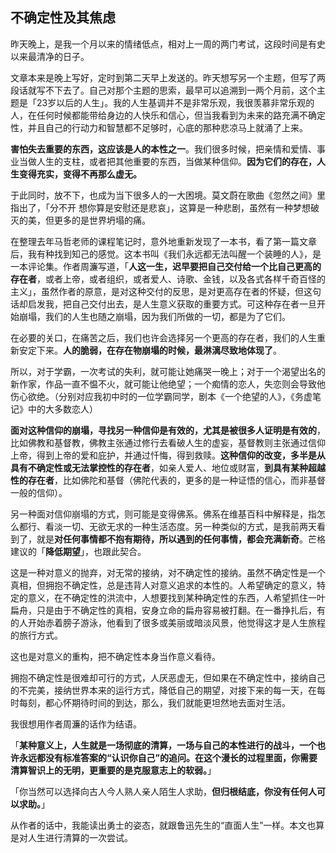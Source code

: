 ## 不确定性及其焦虑

昨天晚上，是我一个月以来的情绪低点，相对上一周的两门考试，这段时间是有史以来最清净的日子。

文章本来是晚上写好，定时到第二天早上发送的。昨天想写另一个主题，但写了两段话就写不下去了。自己对那个主题的思索，最早可以追溯到一两个月前，这个主题是「23岁以后的人生」。我的人生基调并不是非常乐观，我很羡慕非常乐观的人，在任何时候都能带给身边的人快乐和信心，但当我看到为未来的路充满不确定性，并且自己的行动力和智慧都不足够时，心底的那种悲凉马上就涌了上来。

**害怕失去重要的东西，这应该是人的本性之一**。我们很多时候，把亲情和爱情、事业当做人生的支柱，或者把其他重要的东西，当做某种信仰。**因为它们的存在，人生变得充实，变得不再那么虚无。**

于此同时，放不下，也成为当下很多人的一大困境。莫文蔚在歌曲《忽然之间》里指出了，「分不开 想你算是安慰还是悲哀」，这算是一种悲剧，虽然有一种梦想破灭的美，但更多的是世界坍塌的痛。

在整理去年马哲老师的课程笔记时，意外地重新发现了一本书，看了第一篇文章后，我有种找到知己的感觉。这本书叫《我们永远都无法叫醒一个装睡的人》，是一本评论集。作者周濂写道，「**人这一生，迟早要把自己交付给一个比自己更高的存在者**，或者上帝，或者组织，或者爱人、诗歌、金钱，以及各式各样千奇百怪的主义」，虽然作者的原意，是对这种交付的反思，是对更高存在者的怀疑，但这句话却启发我，把自己交付出去，是人生意义获取的重要方式。可这种存在者一旦开始崩塌，我们的人生也随之崩塌，因为我们所做的一切，都是为了它们。

在必要的关口，在痛苦之后，我们也许会选择另一个更高的存在者，我们的人生重新安定下来。**人的脆弱，在存在物崩塌的时候，最淋漓尽致地体现了**。

所以，对于学霸，一次考试的失利，就可能让她痛哭一晚上；对于一个渴望出名的新作家，作品一直不愠不火，就可能让他绝望；一个痴情的恋人，失恋则会导致他伤心欲绝。（分别对应我初中时的一位学霸同学，剧本《一个绝望的人》，《务虚笔记》中的大多数恋人）

**面对这种信仰的崩塌，寻找另一种信仰是有效的，尤其是被很多人证明是有效的**，比如佛教和基督教，佛教主张通过修行去看破人生的虚妄，基督教则主张通过信仰上帝，得到上帝的爱和庇护，并通过忏悔，得到救赎。**这种信仰的改变，多半是从具有不确定性或无法掌控性的存在者**，如亲人爱人、地位或财富，**到具有某种超越性的存在者**，比如佛陀和基督（佛陀代表的，更多的是一种证悟的信心，而非基督一般的信仰）。

另一种面对信仰崩塌的方式，则可能是变得佛系。佛系在维基百科中解释是，指怎么都行、看淡一切、无欲无求的一种生活态度。另一种类似的方式，是我前两天看到了，就是**对任何事情都不抱有期待，所以遇到的任何事情，都会充满新奇**。芒格建议的「**降低期望**」，也跟此契合。

这是一种对意义的抛弃，对无常的接纳，对不确定性的接纳。虽然不确定性是一个真相，但拥抱不确定性，总是违背人对意义追求的本性的。人希望确定的意义，特定的意义，在不确定性的洪流中，人想要找到某种确定性的东西，人希望抓住一叶扁舟，只是由于不确定性的真相，安身立命的扁舟容易被打翻。在一番挣扎后，有的人开始赤着膀子游泳，他看到了很多或美丽或暗淡风景，他觉得这才是人生旅程的旅行方式。

这也是对意义的重构，把不确定性本身当作意义看待。

拥抱不确定性是很难却可行的方式，人厌恶虚无，但如果在不确定性中，接纳自己的不完美，接纳世界本来的运行方式，降低自己的期望，对接下来的每一天，在每时每刻，都心怀期待时间的到达，那么，我们就能更坦然地去面对生活。

我很想用作者周濂的话作为结语。

「**某种意义上，人生就是一场彻底的清算，一场与自己的本性进行的战斗，一个也许永远都没有标准答案的“认识你自己”的追问。在这个漫长的过程里面，你需要清算智识上的无明，更重要的是克服意志上的软弱。**」

「你当然可以选择向古人今人熟人亲人陌生人求助，**但归根结底，你没有任何人可以求助。**」

从作者的话中，我能读出勇士的姿态，就跟鲁迅先生的“直面人生”一样。本文也算是对人生进行清算的一次尝试。